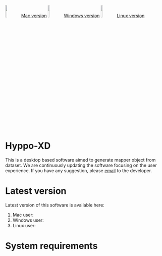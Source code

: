 [<img src="https://github.com/xperthut/Hyppo-XD/blob/master/logo/icon.iconset/icon_256x256.png" width="10%" style="margin:0" />Mac version](https://github.com/xperthut/Hyppo-XD/releases)
[<img src="https://github.com/xperthut/Hyppo-XD/blob/master/logo/icon.iconset/icon_256x256.png" width="10%" style="margin:0" />Windows version](https://github.com/xperthut/Hyppo-XD/releases)
[<img src="https://github.com/xperthut/Hyppo-XD/blob/master/logo/icon.iconset/icon_256x256.png" width="10%" style="margin:0" />Linux version](https://github.com/xperthut/Hyppo-XD/releases)

# Hyppo-XD 
This is a desktop based software aimed to generate mapper object from dataset. We are continuously updating the software focusing on the user experience. If you have any suggestion, please [email](mailto:mhmethun@gmail.com) to the developer.

# Latest version
Latest version of this software is available here:
1. Mac user: 
2. Windows user:
3. Linux user:

# System requirements
